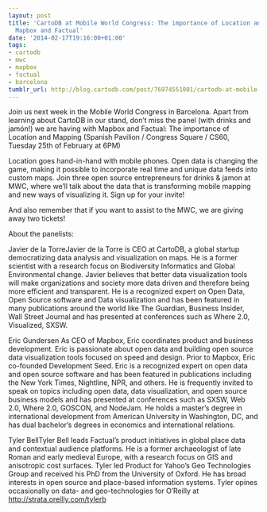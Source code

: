 ```yaml
---
layout: post
title: 'CartoDB at Mobile World Congress: The importance of Location and Mapping with
  Mapbox and Factual'
date: '2014-02-17T19:16:00+01:00'
tags:
- cartodb
- mwc
- mapbox
- factual
- barcelona
tumblr_url: http://blog.cartodb.com/post/76974551001/cartodb-at-mobile-world-congress-the-importance-of
---
```



Join us next week in the Mobile World Congress in Barcelona. Apart from learning about CartoDB in our stand, don’t miss the panel (with drinks and jamón!) we are having with Mapbox and Factual: The importance of Location and Mapping (Spanish Pavilion / Congress Square / CS60, Tuesday 25th of February at 6PM)

Location goes hand-in-hand with mobile phones. Open data is changing the game, making it possible to incorporate real time and unique data feeds into custom maps. Join three open source entrepreneurs for drinks & jamon at MWC, where we’ll talk about the data that is transforming mobile mapping and new ways of visualizing it. Sign up for your invite!

And also remember that if you want to assist to the MWC, we are giving away two tickets!



About the panelists:

Javier de la TorreJavier de la Torre is CEO at CartoDB, a global startup democratizing data analysis and visualization on maps. He is a former scientist with a research focus on Biodiversity Informatics and Global Environmental change. Javier believes that better data visualization tools will make organizations and society more data driven and therefore being more efficient and transparent. He is a recognized expert on Open Data, Open Source  software and Data visualization and has been featured in many publications around the world like The Guardian, Business Insider, Wall Street Journal and has presented at conferences such as Where 2.0, Visualized, SXSW.

Eric Gundersen
As CEO of Mapbox, Eric coordinates product and business development. Eric is passionate about open data and building open source data visualization tools focused on speed and design. Prior to Mapbox, Eric co-founded Development Seed. Eric is a recognized expert on open data and open source software and has been featured in publications including the New York Times, Nightline, NPR, and others. He is frequently invited to speak on topics including open data, data visualization, and open source business models and has presented at conferences such as SXSW, Web 2.0, Where 2.0, GOSCON, and NodeJam. He holds a master’s degree in international development from American University in Washington, DC, and has dual bachelor’s degrees in economics and international relations.

Tyler BellTyler Bell leads Factual’s product initiatives in global place data and contextual audience platforms. He is a former archaeologist of late Roman and early medieval Europe, with a research focus on GIS and anisotropic cost surfaces.  Tyler led Product for Yahoo’s Geo Technologies Group and received his PhD from the University of Oxford.  He has broad interests in open source and place-based information systems. Tyler opines occasionally on data- and geo-technologies for O’Reilly at http://strata.oreilly.com/tylerb
